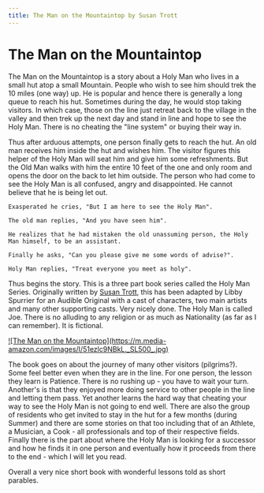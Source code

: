 ```yaml
---
title: The Man on the Mountaintop by Susan Trott
---
```



# The Man on the Mountaintop 

The Man on the Mountaintop is a story about a Holy Man who lives in a small hut atop a small Mountain. People who wish to see him should trek the 10 miles (one way) up. He is popular and hence there is generally a long queue to reach his hut. Sometimes during the day, he would stop taking visitors. In which case, those on the line just retreat back to the village in the valley and then trek up the next day and stand in line and hope to see the Holy Man. There is no cheating the "line system" or buying their way in.

Thus after arduous attempts, one person finally gets to reach the hut. An old man receives him inside the hut and wishes him. The visitor figures this helper of the Holy Man will seat him and give him some refreshments. But the Old Man walks with him the entire 10 feet of the one and only room and opens the door on the back to let him outside. The person who had come to see the Holy Man is all confused, angry and disappointed. He cannot believe that he is being let out. 

```
Exasperated he cries, "But I am here to see the Holy Man".

The old man replies, "And you have seen him".

He realizes that he had mistaken the old unassuming person, the Holy Man himself, to be an assistant.

Finally he asks, "Can you please give me some words of advise?".

Holy Man replies, "Treat everyone you meet as holy".
```

Thus begins the story. This is a three part book series called the Holy Man Series. Originally written by [Susan Trott](https://www.amazon.com/Susan-Trott/e/B000APH1NE), this has been adapted by Libby Spurrier for an Audible Original with a cast of characters, two main artists and many other supporting casts. Very nicely done. The Holy Man is called Joe. There is no alluding to any religion or as much as Nationality (as far as I can remember). It is fictional.

<a href="https://www.audible.com/pd/The-Man-on-the-Mountaintop-Audiobook/B075Y4SWJ8">
 ![The Man on the Mountaintop](https://m.media-amazon.com/images/I/51ezlc9NBkL._SL500_.jpg)</a>

The book goes on about the journey of many other visitors (pilgrims?). Some feel better even when they are in the line. For one person, the lesson they learn is Patience. There is no rushing up - you have to wait your turn. Another's is that they enjoyed more doing service to other people in the line and letting them pass. Yet another learns the hard way that cheating your way to see the Holy Man is not going to end well. There are also the group of residents who get invited to stay in the hut for a few months (during Summer) and there are some stories on that too including that of an Athlete, a Musician, a Cook - all professionals and top of their respective fields. Finally there is the part about where the Holy Man is looking for a successor and how he finds it in one person and eventually how it proceeds from there to the end - which I will let you read.

Overall a very nice short book with wonderful lessons told as short parables.
